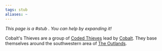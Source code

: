 ```yaml
---
tags: stub
aliases: ~
---
```


*This page is a #stub . You can help by expanding it!*

Cobalt's Thieves are a group of [Coded Thieves](..\Local%20Lore\The%20Code%20of%20Thieves.md) lead by [Cobalt](..\..\..\..\..\..\..\Game%20Notes\NPCs\ala%20Alaturmen\Mild%20Power\Thief%20Lords%20of%20the%20Desert\Cobalt.md). They base themselves around the southwestern area of [The Outlands](..\The%20Outlands.md).
